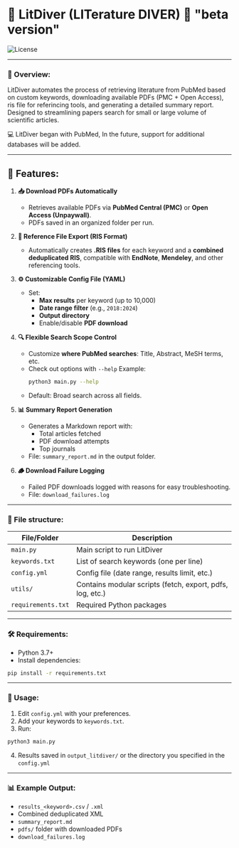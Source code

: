 # 🤿  LitDiver (LITerature DIVER) 🤿  "beta version"
![License](https://img.shields.io/badge/license-MIT-blue)

---

### 📖 Overview:
LitDiver automates the process of retrieving literature from PubMed based on custom keywords, downloading available PDFs (PMC + Open Access), ris file for referincing tools, and generating a detailed summary report. Designed to streamlining papers search for small or large volume of scientific articles.

💻 LitDiver began with PubMed, In the future, support for additional databases will be added.

---
## 🚀 Features:
1. **📥 Download PDFs Automatically**  
   - Retrieves available PDFs via **PubMed Central (PMC)** or **Open Access (Unpaywall)**.
   - PDFs saved in an organized folder per run.

2. **📑 Reference File Export (RIS Format)**  
   - Automatically creates **.RIS files** for each keyword and a **combined deduplicated RIS**, compatible with **EndNote**, **Mendeley**, and other referencing tools.

3. **⚙️ Customizable Config File (YAML)**  
   - Set:
     - **Max results** per keyword (up to 10,000)
     - **Date range filter** (e.g., `2018:2024`)
     - **Output directory**
     - Enable/disable **PDF download**

4. **🔍 Flexible Search Scope Control**  
   - Customize **where PubMed searches**: Title, Abstract, MeSH terms, etc.
   - Check out options with `--help`
     Example:
     ```bash
     python3 main.py --help
     ```
   - Default: Broad search across all fields.

5. **📊 Summary Report Generation**  
   - Generates a Markdown report with:
     - Total articles fetched
     - PDF download attempts
     - Top journals
   - File: `summary_report.md` in the output folder.

6. **🪵 Download Failure Logging**  
   - Failed PDF downloads logged with reasons for easy troubleshooting.  
   - File: `download_failures.log`

---

### 📂 File structure:
| File/Folder         | Description                                |
|---------------------|--------------------------------------------|
| `main.py`           | Main script to run LitDiver                |
| `keywords.txt`      | List of search keywords (one per line)     |
| `config.yml`        | Config file (date range, results limit, etc.)   |
| `utils/`            | Contains modular scripts (fetch, export, pdfs, log, etc.) |
| `requirements.txt`  | Required Python packages                   |

---

### 🛠️ Requirements:
- Python 3.7+
- Install dependencies:
```bash
pip install -r requirements.txt
```

---

### 📑 Usage:
1. Edit `config.yml` with your preferences.
2. Add your keywords to `keywords.txt`.
3. Run:
```bash
python3 main.py
```
4. Results saved in `output_litdiver/` or the directory you specified in the `config.yml`

---

### 📊 Example Output:
- `results_<keyword>.csv` / `.xml` 
- Combined deduplicated XML
- `summary_report.md`
- `pdfs/` folder with downloaded PDFs
- `download_failures.log`